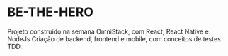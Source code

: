# BE-THE-HERO

Projeto construido na semana OmniStack, com React, React Native e NodeJs
Criação de backend, frontend e mobile, com conceitos de testes TDD.
